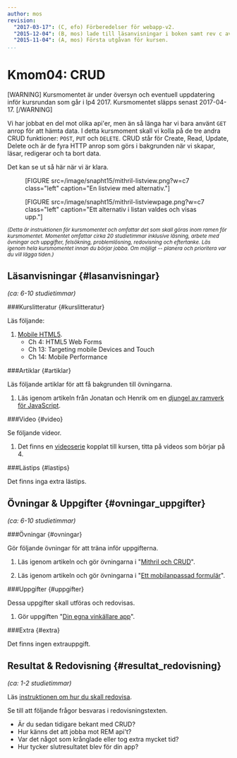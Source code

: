 ```yaml
---
author: mos
revision:
  "2017-03-17": (C, efo) Förberedelser för webapp-v2.
  "2015-12-04": (B, mos) lade till läsanvisningar i boken samt rev c av artikeln.
  "2015-11-04": (A, mos) Första utgåvan för kursen.
...
```

Kmom04: CRUD
==================================

[WARNING]
Kursmomentet är under översyn och eventuell uppdatering inför kursrundan som går i lp4 2017. Kursmomentet släpps senast 2017-04-17.
[/WARNING]


Vi har jobbat en del mot olika api'er, men än så länga har vi bara använt `GET` anrop för att hämta data. I detta kursmoment skall vi kolla på de tre andra CRUD funktioner: `POST`, `PUT` och `DELETE`. CRUD står för Create, Read, Update, Delete och är de fyra HTTP anrop som görs i bakgrunden när vi skapar, läsar, redigerar och ta bort data.



<!--more-->



Det kan se ut så här när vi är klara.

<figure class="wrap">
[FIGURE src=/image/snapht15/mithril-listview.png?w=c7 class="left" caption="En listview med alternativ."]

[FIGURE src=/image/snapht15/mithril-listviewpage.png?w=c7 class="left" caption="Ett alternativ i listan valdes och visas upp."]
</figure>



<small>*(Detta är instruktionen för kursmomentet och omfattar det som skall göras inom ramen för kursmomentet. Momentet omfattar cirka 20 studietimmar inklusive läsning, arbete med övningar och uppgifter, felsökning, problemlösning, redovisning och eftertanke. Läs igenom hela kursmomentet innan du börjar jobba. Om möjligt -- planera och prioritera var du vill lägga tiden.)*</small>



Läsanvisningar  {#lasanvisningar}
---------------------------------

*(ca: 6-10 studietimmar)*


###Kurslitteratur  {#kurslitteratur}

Läs följande:

1. [Mobile HTML5](kunskap/boken-mobile-html5).
    * Ch 4: HTML5 Web Forms
    * Ch 13: Targeting mobile Devices and Touch
    * Ch 14: Mobile Performance



###Artiklar {#artiklar}

Läs följande artiklar för att få bakgrunden till övningarna.

1. Läs igenom artikeln från Jonatan och Henrik om en [djungel av ramverk för JavaScript](article/Henrik_Jonatan_Article_rev_c.pdf).



###Video  {#video}

Se följande videor.

1. Det finns en [videoserie](https://www.youtube.com/playlist?list=PLKtP9l5q3ce_D-nAKo6PpmWZwNpo5TyWm) kopplat till kursen, titta på videos som börjar på 4.

<!-- 1. En video om att sluta skriva JavaScript-ramverk, "[Stop Writing JavaScript Frameworks - Joe Gregorio - OSCON 2015](https://www.youtube.com/watch?v=GMWAHzXQnNM)". Videon ger dig allmän kunskap om ramverk och lite om läget för ramverk inom JavaScript- och HTML-världen. -->



###Lästips {#lastips}

Det finns inga extra lästips.



Övningar & Uppgifter {#ovningar_uppgifter}
-------------------------------------------

*(ca: 6-10 studietimmar)*



###Övningar {#ovningar}

Gör följande övningar för att träna inför uppgifterna.

1. Läs igenom artikeln och gör övningarna i "[Mithril och CRUD](kunskap/mithril-och-crud)".

1. Läs igenom artikeln och gör övningarna i "[Ett mobilanpassad formulär](kunskap/ett-mobilanpassad-formular)".

###Uppgifter {#uppgifter}

Dessa uppgifter skall utföras och redovisas.

1. Gör uppgiften "[Din egna vinkällare app](uppgift/vinkallare-appen)".



###Extra {#extra}

Det finns ingen extrauppgift.



Resultat & Redovisning  {#resultat_redovisning}
-----------------------------------------------

*(ca: 1-2 studietimmar)*

Läs [instruktionen om hur du skall redovisa](kurser/webapp-v2/redovisa).

Se till att följande frågor besvaras i redovisningstexten.

* Är du sedan tidigare bekant med CRUD?
* Hur känns det att jobba mot REM api't?
* Var det något som krånglade eller tog extra mycket tid?
* Hur tycker slutresultatet blev för din app?
